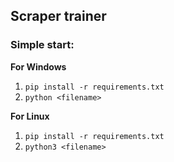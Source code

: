 ## Scraper trainer

### Simple start:

**For Windows**
1. `pip install -r requirements.txt`
2. `python <filename>`

**For Linux**
1. `pip install -r requirements.txt`
2. `python3 <filename>`
